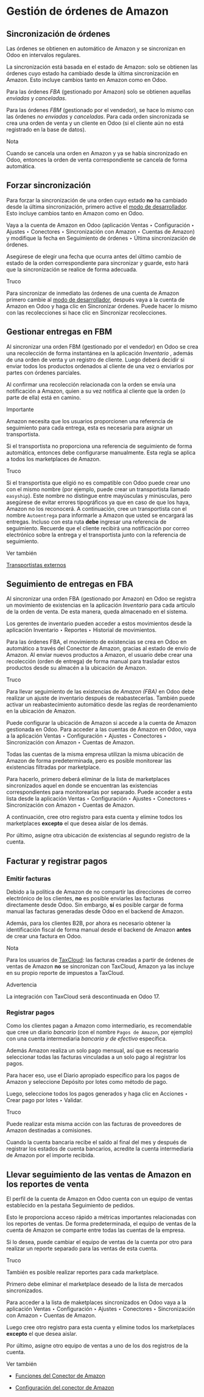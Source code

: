 # Gestión de órdenes de Amazon

## Sincronización de órdenes

Las órdenes se obtienen en automático de Amazon y se sincronizan en Odoo en
intervalos regulares.

La sincronización está basada en el estado de Amazon: solo se obtienen las
órdenes cuyo estado ha cambiado desde la última sincronización en Amazon. Esto
incluye cambios tanto en Amazon como en Odoo.

Para las órdenes _FBA_ (gestionado por Amazon) solo se obtienen aquellas
_enviadas_ y _canceladas_.

Para las órdenes _FBM_ (gestionado por el vendedor), se hace lo mismo con las
órdenes _no enviadas_ y _canceladas_. Para cada orden sincronizada se crea una
orden de venta y un cliente en Odoo (si el cliente aún no está registrado en
la base de datos).

Nota

Cuando se cancela una orden en Amazon y ya se había sincronizado en Odoo,
entonces la orden de venta correspondiente se cancela de forma automática.

## Forzar sincronización

Para forzar la sincronización de una orden cuyo estado **no** ha cambiado
desde la última sincronización, primero active el [modo de
desarrollador](../../../general/developer_mode.html#developer-mode). Esto
incluye cambios tanto en Amazon como en Odoo.

Vaya a la cuenta de Amazon en Odoo (aplicación Ventas ‣ Configuración ‣
Ajustes ‣ Conectores ‣ Sincronización con Amazon ‣ Cuentas de Amazon) y
modifique la fecha en Seguimiento de órdenes ‣ Última sincronización de
órdenes.

Asegúrese de elegir una fecha que ocurra antes del último cambio de estado de
la orden correspondiente para sincronizar y guarde, esto hará que la
sincronización se realice de forma adecuada.

Truco

Para sincronizar de inmediato las órdenes de una cuenta de Amazon primero
cambie al [modo de
desarrollador](../../../general/developer_mode.html#developer-mode), después
vaya a la cuenta de Amazon en Odoo y haga clic en Sincronizar órdenes. Puede
hacer lo mismo con las recolecciones si hace clic en Sincronizar
recolecciones.

## Gestionar entregas en FBM

Al sincronizar una orden FBM (gestionado por el vendedor) en Odoo se crea una
recolección de forma instantánea en la aplicación _Inventario_ , además de una
orden de venta y un registro de cliente. Luego deberá decidir si enviar todos
los productos ordenados al cliente de una vez o enviarlos por partes con
órdenes parciales.

Al confirmar una recolección relacionada con la orden se envía una
notificación a Amazon, quien a su vez notifica al cliente que la orden (o
parte de ella) está en camino.

Importante

Amazon necesita que los usuarios proporcionen una referencia de seguimiento
para cada entrega, esta es necesaria para asignar un transportista.

Si el transportista no proporciona una referencia de seguimiento de forma
automática, entonces debe configurarse manualmente. Esta regla se aplica a
todos los marketplaces de Amazon.

Truco

Si el transportista que eligió no es compatible con Odoo puede crear uno con
el mismo nombre (por ejemplo, puede crear un transportista llamado
`easyship`). Este nombre no distingue entre mayúsculas y minúsculas, pero
asegúrese de evitar errores tipográficos ya que en caso de que los haya,
Amazon no los reconocerá. A continuación, cree un transportista con el nombre
`Autoentrega` para informarle a Amazon que usted se encargará las entregas.
Incluso con esta ruta **debe** ingresar una referencia de seguimiento.
Recuerde que el cliente recibirá una notificación por correo electrónico sobre
la entrega y el transportista junto con la referencia de seguimiento.

Ver también

[Transportistas
externos](../../../inventory_and_mrp/inventory/shipping_receiving/setup_configuration/third_party_shipper.html)

## Seguimiento de entregas en FBA

Al sincronizar una orden FBA (gestionado por Amazon) en Odoo se registra un
movimiento de existencias en la aplicación _Inventario_ para cada artículo de
la orden de venta. De esta manera, queda almacenado en el sistema.

Los gerentes de inventario pueden acceder a estos movimientos desde la
aplicación Inventario ‣ Reportes ‣ Historial de movimientos.

Para las órdenes FBA, el movimiento de existencias se crea en Odoo en
automático a través del Conector de Amazon, gracias al estado de envío de
Amazon. Al enviar nuevos productos a Amazon, el usuario debe crear una
recolección (orden de entrega) de forma manual para trasladar estos productos
desde su almacén a la ubicación de Amazon.

Truco

Para llevar seguimiento de las existencias de _Amazon (FBA)_ en Odoo debe
realizar un ajuste de inventario después de reabastecerlas. También puede
activar un reabastecimiento automático desde las reglas de reordenamiento en
la ubicación de Amazon.

Puede configurar la ubicación de Amazon si accede a la cuenta de Amazon
gestionada en Odoo. Para acceder a las cuentas de Amazon en Odoo, vaya a la
aplicación Ventas ‣ Configuración ‣ Ajustes ‣ Conectores ‣ Sincronización con
Amazon ‣ Cuentas de Amazon.

Todas las cuentas de la misma empresa utilizan la misma ubicación de Amazon de
forma predeterminada, pero es posible monitorear las existencias filtradas por
marketplace.

Para hacerlo, primero deberá eliminar de la lista de marketplaces
sincronizados aquel en donde se encuentran las existencias correspondientes
para monitorearlas por separado. Puede acceder a esta lista desde la
aplicación Ventas ‣ Configuración ‣ Ajustes ‣ Conectores ‣ Sincronización con
Amazon ‣ Cuentas de Amazon.

A continuación, cree otro registro para esta cuenta y elimine todos los
marketplaces **excepto** el que desea aislar de los demás.

Por último, asigne otra ubicación de existencias al segundo registro de la
cuenta.

## Facturar y registrar pagos

### Emitir facturas

Debido a la política de Amazon de no compartir las direcciones de correo
electrónico de los clientes, **no** es posible enviarles las facturas
directamente desde Odoo. Sin embargo, **sí** es posible cargar de forma manual
las facturas generadas desde Odoo en el backend de Amazon.

Además, para los clientes B2B, por ahora es necesario obtener la
identificación fiscal de forma manual desde el backend de Amazon **antes** de
crear una factura en Odoo.

Nota

Para los usuarios de
[TaxCloud](../../../finance/accounting/taxes/taxcloud.html): las facturas
creadas a partir de órdenes de ventas de Amazon **no** se sincronizan con
TaxCloud, Amazon ya las incluye en su propio reporte de impuestos a TaxCloud.

Advertencia

La integración con TaxCloud será descontinuada en Odoo 17.

### Registrar pagos

Como los clientes pagan a Amazon como intermediario, es recomendable que cree
un diario _bancario_ (con el nombre `Pagos de Amazon`, por ejemplo) con una
cuenta intermediaria _bancaria y de efectivo_ específica.

Además Amazon realiza un solo pago mensual, así que es necesario seleccionar
todas las facturas vinculadas a un solo pago al registrar los pagos.

Para hacer eso, use el Diario apropiado específico para los pagos de Amazon y
seleccione Depósito por lotes como método de pago.

Luego, seleccione todos los pagos generados y haga clic en Acciones ‣ Crear
pago por lotes ‣ Validar.

Truco

Puede realizar esta misma acción con las facturas de proveedores de Amazon
destinadas a comisiones.

Cuando la cuenta bancaria recibe el saldo al final del mes y después de
registrar los estados de cuenta bancarios, acredite la cuenta intermediaria de
Amazon por el importe recibida.

## Llevar seguimiento de las ventas de Amazon en los reportes de venta

El perfil de la cuenta de Amazon en Odoo cuenta con un equipo de ventas
establecido en la pestaña Seguimiento de pedidos.

Esto le proporciona acceso rápido a métricas importantes relacionadas con los
reportes de ventas. De forma predeterminada, el equipo de ventas de la cuenta
de Amazon se comparte entre todas las cuentas de la empresa.

Si lo desea, puede cambiar el equipo de ventas de la cuenta por otro para
realizar un reporte separado para las ventas de esta cuenta.

Truco

También es posible realizar reportes para cada marketplace.

Primero debe eliminar el marketplace deseado de la lista de mercados
sincronizados.

Para acceder a la lista de maketplaces sincronizados en Odoo vaya a la
aplicación Ventas ‣ Configuración ‣ Ajustes ‣ Conectores ‣ Sincronización con
Amazon ‣ Cuentas de Amazon.

Luego cree otro registro para esta cuenta y elimine todos los marketplaces
**excepto** el que desea aislar.

Por último, asigne otro equipo de ventas a uno de los dos registros de la
cuenta.

Ver también

  * [Funciones del Conector de Amazon](features.html)

  * [Configuración del conector de Amazon](setup.html)

